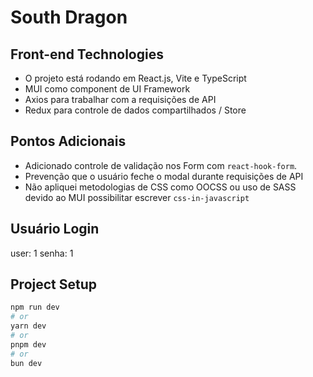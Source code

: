 # South Dragon

## Front-end Technologies
- O projeto está rodando em React.js, Vite e TypeScript
- MUI como component de UI Framework
- Axios para trabalhar com a requisições de API
- Redux para controle de dados compartilhados / Store

## Pontos Adicionais
- Adicionado controle de validação nos Form com `react-hook-form`.
- Prevenção que o usuário feche o modal durante requisições de API
- Não apliquei metodologias de CSS como OOCSS ou uso de SASS devido ao MUI possibilitar escrever `css-in-javascript`

## Usuário Login
user: 1
senha: 1

## Project Setup

```bash
npm run dev
# or
yarn dev
# or
pnpm dev
# or
bun dev
```